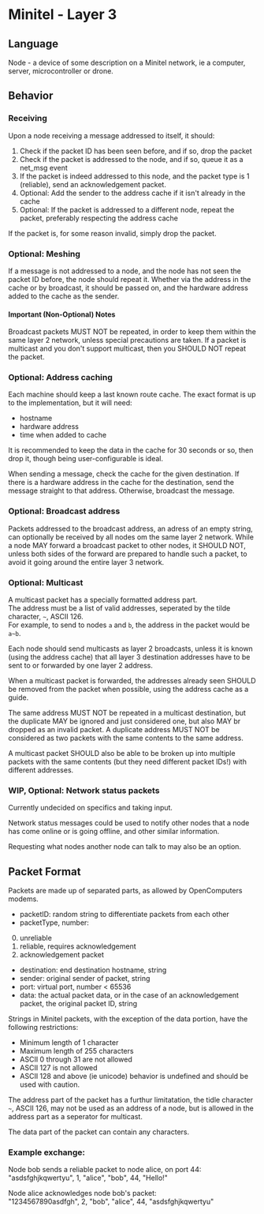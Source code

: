 # Minitel - Layer 3

## Language
Node - a device of some description on a Minitel network, ie a computer, server, microcontroller or drone.

## Behavior

### Receiving
Upon a node receiving a message addressed to itself, it should:

1. Check if the packet ID has been seen before, and if so, drop the packet
2. Check if the packet is addressed to the node, and if so, queue it as a net_msg event
3. If the packet is indeed addressed to this node, and the packet type is 1 (reliable), send an acknowledgement packet.
4. Optional: Add the sender to the address cache if it isn't already in the cache
5. Optional: If the packet is addressed to a different node, repeat the packet, preferably respecting the address cache

If the packet is, for some reason invalid, simply drop the packet.
### Optional: Meshing
If a message is not addressed to a node, and the node has not seen the packet ID before, the node should repeat it. Whether via the address in the cache or by broadcast, it should be passed on, and the hardware address added to the cache as the sender.

#### Important (Non-Optional) Notes
Broadcast packets MUST NOT be repeated, in order to keep them within the same layer 2 network, unless special precautions are taken.
If a packet is multicast and you don't support multicast, then you SHOULD NOT repeat the packet.

### Optional: Address caching
Each machine should keep a last known route cache. The exact format is up to the implementation, but it will need:

- hostname
- hardware address
- time when added to cache

It is recommended to keep the data in the cache for 30 seconds or so, then drop it, though being user-configurable is ideal.

When sending a message, check the cache for the given destination. If there is a hardware address in the cache for the destination, send the message straight to that address. Otherwise, broadcast the message.

### Optional: Broadcast address
Packets addressed to the broadcast address, an adress of an empty string, can optionally be received by all nodes om the same layer 2 network. While a node MAY forward a broadcast packet to other nodes, it SHOULD NOT, unless both sides of the forward are prepared to handle such a packet, to avoid it going around the entire layer 3 network.

### Optional: Multicast
A multicast packet has a specially formatted address part.  
The address must be a list of valid addresses, seperated by the tilde character, `~`, ASCII 126.  
For example, to send to nodes `a` and `b`, the address in the packet would be `a~b`.

Each node should send multicasts as layer 2 broadcasts, unless it is known (using the address cache) that all layer 3 destination addresses have to be sent to or forwarded by one layer 2 address.

When a multicast packet is forwarded, the addresses already seen SHOULD be removed from the packet when possible, using the address cache as a guide.

The same address MUST NOT be repeated in a multicast destination, but the duplicate MAY be ignored and just considered one, but also MAY br dropped as an invalid packet. A duplicate address MUST NOT be considered as two packets with the same contents to the same address.

A multicast packet SHOULD also be able to be broken up into multiple packets with the same contents (but they need different packet IDs!) with different addresses.

### WIP, Optional: Network status packets

Currently undecided on specifics and taking input.

Network status messages could be used to notify other nodes that a node has come online or is going offline, and other similar information.

Requesting what nodes another node can talk to may also be an option.

## Packet Format
Packets are made up of separated parts, as allowed by OpenComputers modems.

- packetID: random string to differentiate packets from each other
- packetType, number:
 0. unreliable
 1. reliable, requires acknowledgement
 2. acknowledgement packet
- destination: end destination hostname, string
- sender: original sender of packet, string
- port: virtual port, number \< 65536
- data: the actual packet data, or in the case of an acknowledgement packet, the original packet ID, string

Strings in Minitel packets, with the exception of the data portion, have the following restrictions:

- Minimum length of 1 character
- Maximum length of 255 characters
- ASCII 0 through 31 are not allowed
- ASCII 127 is not allowed
- ASCII 128 and above (ie unicode) behavior is undefined and should be used with caution.

The address part of the packet has a furthur limitatation, the tidle character `~`, ASCII 126, may not be used as an address of a node, but is allowed in the address part as a seperator for multicast.

The data part of the packet can contain any characters.

### Example exchange:

Node bob sends a reliable packet to node alice, on port 44:  
"asdsfghjkqwertyu", 1, "alice", "bob", 44, "Hello!"

Node alice acknowledges node bob's packet:  
"1234567890asdfgh", 2, "bob", "alice", 44, "asdsfghjkqwertyu"
